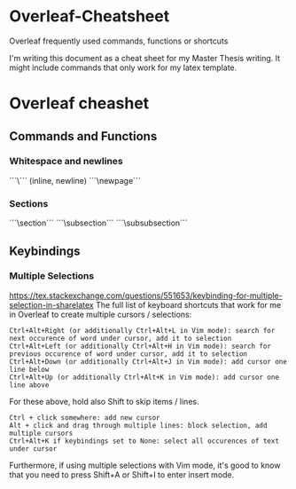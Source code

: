 # Overleaf-Cheatsheet
Overleaf frequently used commands, functions or shortcuts

I'm writing this document as a cheat sheet for my Master Thesis writing.
It might include commands that only work for my latex template.

# Overleaf cheashet

## Commands and Functions

### Whitespace and newlines

´´´\\´´´ (inline, newline)
´´´\newpage´´´

### Sections

´´´\section´´´
´´´\subsection´´´
´´´\subsubsection´´´

## Keybindings 

### Multiple Selections

https://tex.stackexchange.com/questions/551653/keybinding-for-multiple-selection-in-sharelatex
The full list of keyboard shortcuts that work for me in Overleaf to create multiple cursors / selections:

    Ctrl+Alt+Right (or additionally Ctrl+Alt+L in Vim mode): search for next occurence of word under cursor, add it to selection
    Ctrl+Alt+Left (or additionally Ctrl+Alt+H in Vim mode): search for previous occurence of word under cursor, add it to selection
    Ctrl+Alt+Down (or additionally Ctrl+Alt+J in Vim mode): add cursor one line below
    Ctrl+Alt+Up (or additionally Ctrl+Alt+K in Vim mode): add cursor one line above

For these above, hold also Shift to skip items / lines.

    Ctrl + click somewhere: add new cursor
    Alt + click and drag through multiple lines: block selection, add multiple cursors
    Ctrl+Alt+K if keybindings set to None: select all occurences of text under cursor

Furthermore, if using multiple selections with Vim mode, it's good to know that you need to press Shift+A or Shift+I to enter insert mode.
